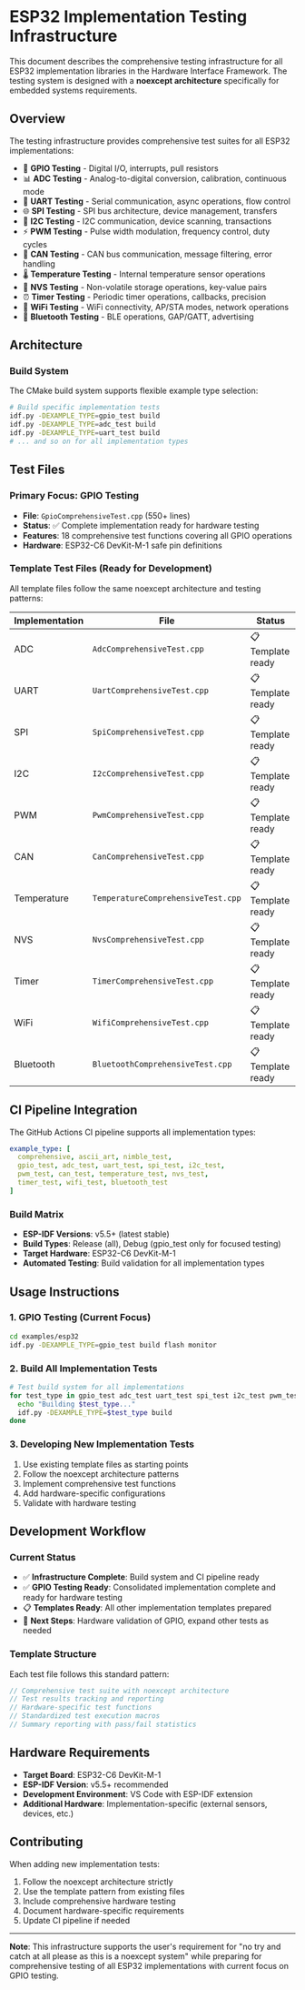 # ESP32 Implementation Testing Infrastructure

This document describes the comprehensive testing infrastructure for all ESP32 implementation libraries in the Hardware Interface Framework. The testing system is designed with a **noexcept architecture** specifically for embedded systems requirements.

## Overview

The testing infrastructure provides comprehensive test suites for all ESP32 implementations:

- 🚦 **GPIO Testing** - Digital I/O, interrupts, pull resistors
- 📊 **ADC Testing** - Analog-to-digital conversion, calibration, continuous mode
- 🔌 **UART Testing** - Serial communication, async operations, flow control
- 🌐 **SPI Testing** - SPI bus architecture, device management, transfers
- 🔗 **I2C Testing** - I2C communication, device scanning, transactions
- ⚡ **PWM Testing** - Pulse width modulation, frequency control, duty cycles
- 🚗 **CAN Testing** - CAN bus communication, message filtering, error handling
- 🌡️ **Temperature Testing** - Internal temperature sensor operations
- 💾 **NVS Testing** - Non-volatile storage operations, key-value pairs
- ⏰ **Timer Testing** - Periodic timer operations, callbacks, precision
- 📶 **WiFi Testing** - WiFi connectivity, AP/STA modes, network operations
- 🔵 **Bluetooth Testing** - BLE operations, GAP/GATT, advertising

## Architecture

### Build System
The CMake build system supports flexible example type selection:

```bash
# Build specific implementation tests
idf.py -DEXAMPLE_TYPE=gpio_test build
idf.py -DEXAMPLE_TYPE=adc_test build
idf.py -DEXAMPLE_TYPE=uart_test build
# ... and so on for all implementation types
```

## Test Files

### Primary Focus: GPIO Testing
- **File**: `GpioComprehensiveTest.cpp` (550+ lines)
- **Status**: ✅ Complete implementation ready for hardware testing
- **Features**: 18 comprehensive test functions covering all GPIO operations
- **Hardware**: ESP32-C6 DevKit-M-1 safe pin definitions

### Template Test Files (Ready for Development)
All template files follow the same noexcept architecture and testing patterns:

| Implementation | File | Status |
|---------------|------|--------|
| ADC | `AdcComprehensiveTest.cpp` | 📋 Template ready |
| UART | `UartComprehensiveTest.cpp` | 📋 Template ready |
| SPI | `SpiComprehensiveTest.cpp` | 📋 Template ready |
| I2C | `I2cComprehensiveTest.cpp` | 📋 Template ready |
| PWM | `PwmComprehensiveTest.cpp` | 📋 Template ready |
| CAN | `CanComprehensiveTest.cpp` | 📋 Template ready |
| Temperature | `TemperatureComprehensiveTest.cpp` | 📋 Template ready |
| NVS | `NvsComprehensiveTest.cpp` | 📋 Template ready |
| Timer | `TimerComprehensiveTest.cpp` | 📋 Template ready |
| WiFi | `WifiComprehensiveTest.cpp` | 📋 Template ready |
| Bluetooth | `BluetoothComprehensiveTest.cpp` | 📋 Template ready |

## CI Pipeline Integration

The GitHub Actions CI pipeline supports all implementation types:

```yaml
example_type: [
  comprehensive, ascii_art, nimble_test, 
  gpio_test, adc_test, uart_test, spi_test, i2c_test,
  pwm_test, can_test, temperature_test, nvs_test,
  timer_test, wifi_test, bluetooth_test
]
```

### Build Matrix
- **ESP-IDF Versions**: v5.5+ (latest stable)
- **Build Types**: Release (all), Debug (gpio_test only for focused testing)
- **Target Hardware**: ESP32-C6 DevKit-M-1
- **Automated Testing**: Build validation for all implementation types

## Usage Instructions

### 1. GPIO Testing (Current Focus)
```bash
cd examples/esp32
idf.py -DEXAMPLE_TYPE=gpio_test build flash monitor
```

### 2. Build All Implementation Tests
```bash
# Test build system for all implementations
for test_type in gpio_test adc_test uart_test spi_test i2c_test pwm_test can_test temperature_test nvs_test timer_test wifi_test bluetooth_test; do
  echo "Building $test_type..."
  idf.py -DEXAMPLE_TYPE=$test_type build
done
```

### 3. Developing New Implementation Tests
1. Use existing template files as starting points
2. Follow the noexcept architecture patterns
3. Implement comprehensive test functions
4. Add hardware-specific configurations
5. Validate with hardware testing

## Development Workflow

### Current Status
- ✅ **Infrastructure Complete**: Build system and CI pipeline ready
- ✅ **GPIO Testing Ready**: Consolidated implementation complete and ready for hardware testing
- 📋 **Templates Ready**: All other implementation templates prepared
- 🎯 **Next Steps**: Hardware validation of GPIO, expand other tests as needed

### Template Structure
Each test file follows this standard pattern:
```cpp
// Comprehensive test suite with noexcept architecture
// Test results tracking and reporting
// Hardware-specific test functions
// Standardized test execution macros
// Summary reporting with pass/fail statistics
```

## Hardware Requirements

- **Target Board**: ESP32-C6 DevKit-M-1
- **ESP-IDF Version**: v5.5+ recommended
- **Development Environment**: VS Code with ESP-IDF extension
- **Additional Hardware**: Implementation-specific (external sensors, devices, etc.)

## Contributing

When adding new implementation tests:
1. Follow the noexcept architecture strictly
2. Use the template pattern from existing files
3. Include comprehensive hardware testing
4. Document hardware-specific requirements
5. Update CI pipeline if needed

---

**Note**: This infrastructure supports the user's requirement for "no try and catch at all please as this is a noexcept system" while preparing for comprehensive testing of all ESP32 implementations with current focus on GPIO testing.
